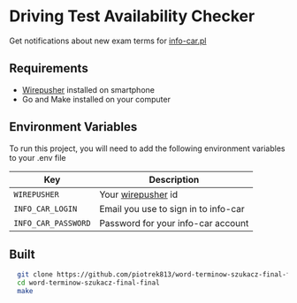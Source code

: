 
# Driving Test Availability Checker

Get notifications about new exam terms for [info-car.pl](https://info-car.pl/)

## Requirements
- [Wirepusher](https://wirepusher.com/) installed on smartphone
- Go and Make installed on your computer

## Environment Variables

To run this project, you will need to add the following environment variables to your .env file

|          Key        |                  Description                  |
| ------------------- | --------------------------------------------- |
| `WIREPUSHER`        | Your [wirepusher](https://wirepusher.com/) id |
| `INFO_CAR_LOGIN`    | Email you use to sign in to info-car          |
| `INFO_CAR_PASSWORD` | Password for your info-car account            |


## Built

```bash
  git clone https://github.com/piotrek813/word-terminow-szukacz-final-final
  cd word-terminow-szukacz-final-final
  make
```


